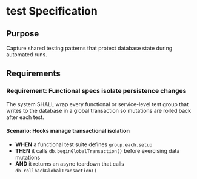 # test Specification

## Purpose
Capture shared testing patterns that protect database state during automated runs.

## Requirements
### Requirement: Functional specs isolate persistence changes
The system SHALL wrap every functional or service-level test group that writes to the database in a global transaction so mutations are rolled back after each test.

#### Scenario: Hooks manage transactional isolation
- **WHEN** a functional test suite defines `group.each.setup`
- **THEN** it calls `db.beginGlobalTransaction()` before exercising data mutations
- **AND** it returns an async teardown that calls `db.rollbackGlobalTransaction()`
